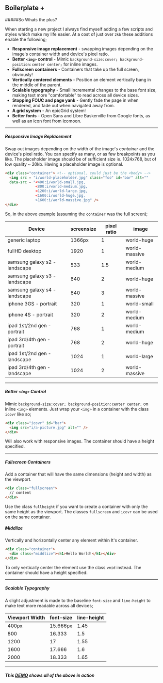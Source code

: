 ## Boilerplate + 

#####So Whats the plus?

When starting a new project I always find myself adding a few scripts and styles which make my life easier. At a cost of just over `2kb` these additions enable the following;

- **Responsive image replacement** - swapping images depending on the image's container width and device's pixel ratio.
- **Better `<img>` control** - Mimic `background-size:cover; background-position:center center;` for inline images.
- **Fullscreen containers** - Containers that take up the full screen, obviously!
- **Vertically centered elements** - Position an element vertically bang in the middle of the parent.
- **Scalable typography** - Small incremental changes to the base font size, making text more "comfortable" to read across all device sizes.
- **Stopping FOUC and page yank** - Gently fade the page in when rendered, and fade out when navigated away from. 
- **A grid system** - An epicGrid system!
- **Better fonts** - Open Sans and Libre Baskerville from Google fonts, as well as an icon font from icomoon.

---

##### Responsive Image Replacement

Swap out images depending on the width of the image's *container* and the device's pixel ratio.
You can specify as many, or as few breakpoints as you like. The placeholder image should be of sufficient size ie. 1024x768, but of low quality ~ 20kb. Having a placeholder image is optional.

```html
<div class="container"> <!-- optional, could just be the <body> -->
  <img src = "i/world-placeholder.jpg" class="foo" id="bar" alt=""
  data-src = "<400:i/world-small.jpg,
              <800:i/world-medium.jpg,
              <1200:i/world-large.jpg,
              <1600:i/world-huge.jpg,
              >1600:i/world-massive.jpg" />
</div>
```

So, in the above example (assuming the `container` was the full screen);

|Device|screensize|pixel ratio|image|
|------|----------|-----------|-----|
|generic laptop|1366px|1|world-huge|
|fullHD desktop|1920|1|world-massive|
|samsung galaxy s2 - landscape|533|1.5|world-medium|
|samsung galaxy s3 - landscape|640|2|world-huge|
|samsung galaxy s4 - landscape|640|3|world-massive|
|iphone 3GS - portrait|320|1|world-small|
|iphone 4S - portrait|320|2|world-medium|
|ipad 1st/2nd gen - portrait|768|1|world-medium|
|ipad 3rd/4th gen - portrait|768|2|world-huge|
|ipad 1st/2nd gen - landscape|1024|1|world-large|
|ipad 3rd/4th gen - landscape|1024|2|world-massive|

---

##### Better `<img>` Control

Mimic `background-size:cover; background-position:center center;` on inline `<img>` elements.
Just wrap your `<img>` in a container with the class `icovr` like so;

```html
<div class="icovr" id="bar">
  <img src="i/a-picture.jpg" alt="" />
</div>
```

Will also work with responsive images. The container should have a height specified.

---

##### Fullscreen Containers

Add a container that will have the same dimensions (height and width) as the viewport.

```html
<div class="fullscreen">
  // content
</div>
```

Use the class `fullheight` if you want to create a container with only the same height as the viewport.
The classes `fullscreen` and `icovr` can be used on the same container.

##### Middlize

Vertically and horizontally center any element within It's container.

```html
<div class="container">
  <div class="middlize"><h1>Hello World!</h1></div>
</div>
```

To only vertically center the element use the class `vmid` instead. The container should have a height specified.

---

##### Scalable Typography

A slight adjustment is made to the baseline `font-size` and `line-height` to make text more readable across all devices;

| Viewport Width| font-size  | line-height |
| ------------- |------------|-------------|
| 400px         | 15.666px   | 1.45        |
| 800           | 16.333     | 1.5         |
| 1200          | 17         | 1.55        |
| 1600          | 17.666     | 1.6         |
| 2000          | 18.333     | 1.65        |

---

##### This [DEMO](https://rawgit.com/Paul-Browne/BP-plus/master/index.html) shows all of the above in action
